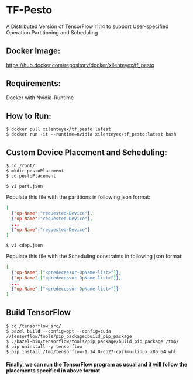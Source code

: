 # TF-Pesto
A Distributed Version of TensorFlow r1.14 to support User-specified Operation Partitioning and Scheduling 

## Docker Image:
https://hub.docker.com/repository/docker/xilenteyex/tf_pesto

## Requirements:
Docker with Nvidia-Runtime

## How to Run:

```
$ docker pull xilenteyex/tf_pesto:latest
$ docker run -it --runtime=nvidia xilenteyex/tf_pesto:latest bash
```

## Custom Device Placement and Scheduling:
```
$ cd /root/
$ mkdir pestoPlacement
$ cd pestoPlacement
```


```
$ vi part.json
```
Populate this file with the partitions in following json format:

``` json
[
  {"op-Name":"requested-Device"},
  {"op-Name":"requested-Device"},
  ...
  {"op-Name":"requested-Device"}
]
```

```
$ vi cdep.json
```

Populate this file with the Scheduling constraints in following json format:

``` json
[
  {"op-Name":["<predecessor-OpName-list>"]},
  {"op-Name":["<predecessor-OpName-list>"]},
  ...
  {"op-Name":["<predecessor-OpName-list>"]}
]
```

## Build TensorFlow
```
$ cd /tensorflow_src/
$ bazel build --config=opt --config=cuda //tensorflow/tools/pip_package:build_pip_package
$ ./bazel-bin/tensorflow/tools/pip_package/build_pip_package /tmp/
$ pip uninstall -y tensorflow
$ pip install /tmp/tensorflow-1.14.0-cp27-cp27mu-linux_x86_64.whl
```

#### Finally, we can run the TensorFlow program as usual and it will follow the placements specified in above format
